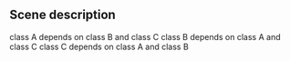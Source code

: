 ## Scene description

class A depends on class B and class C
class B depends on class A and class C
class C depends on class A and class B
